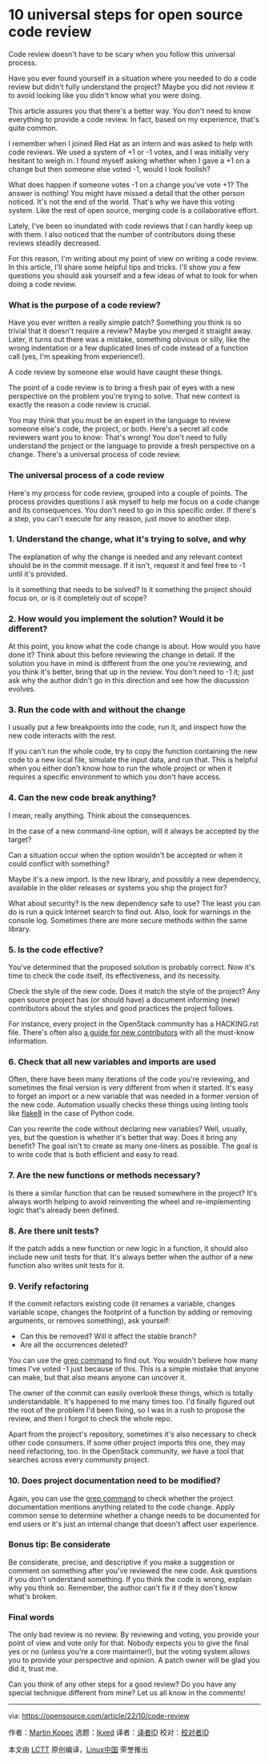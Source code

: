 [#]: subject: "10 universal steps for open source code review"
[#]: via: "https://opensource.com/article/22/10/code-review"
[#]: author: "Martin Kopec https://opensource.com/users/martin-kopec"
[#]: collector: "lkxed"
[#]: translator: " "
[#]: reviewer: " "
[#]: publisher: " "
[#]: url: " "

10 universal steps for open source code review
======

Code review doesn't have to be scary when you follow this universal process.

Have you ever found yourself in a situation where you needed to do a code review but didn't fully understand the project? Maybe you did not review it to avoid looking like you didn't know what you were doing.

This article assures you that there's a better way. You don't need to know everything to provide a code review. In fact, based on my experience, that's quite common.

I remember when I joined Red Hat as an intern and was asked to help with code reviews. We used a system of +1 or -1 votes, and I was initially very hesitant to weigh in. I found myself asking whether when I gave a +1 on a change but then someone else voted -1, would I look foolish?

What does happen if someone votes -1 on a change you've vote +1? The answer is nothing! You might have missed a detail that the other person noticed. It's not the end of the world. That's why we have this voting system. Like the rest of open source, merging code is a collaborative effort.

Lately, I've been so inundated with code reviews that I can hardly keep up with them. I also noticed that the number of contributors doing these reviews steadily decreased.

For this reason, I'm writing about my point of view on writing a code review. In this article, I'll share some helpful tips and tricks. I'll show you a few questions you should ask yourself and a few ideas of what to look for when doing a code review.

### What is the purpose of a code review?

Have you ever written a really simple patch? Something you think is so trivial that it doesn't require a review? Maybe you merged it straight away. Later, it turns out there was a mistake, something obvious or silly, like the wrong indentation or a few duplicated lines of code instead of a function call (yes, I'm speaking from experience!).

A code review by someone else would have caught these things.

The point of a code review is to bring a fresh pair of eyes with a new perspective on the problem you're trying to solve. That new context is exactly the reason a code review is crucial.

You may think that you must be an expert in the language to review someone else's code, the project, or both. Here's a secret all code reviewers want you to know: That's wrong! You don't need to fully understand the project or the language to provide a fresh perspective on a change. There's a universal process of code review.

### The universal process of a code review

Here's my process for code review, grouped into a couple of points. The process provides questions I ask myself to help me focus on a code change and its consequences. You don't need to go in this specific order. If there's a step, you can't execute for any reason, just move to another step.

### 1. Understand the change, what it's trying to solve, and why

The explanation of why the change is needed and any relevant context should be in the commit message. If it isn't, request it and feel free to -1 until it's provided.

Is it something that needs to be solved? Is it something the project should focus on, or is it completely out of scope?

### 2. How would you implement the solution? Would it be different?

At this point, you know what the code change is about. How would you have done it? Think about this before reviewing the change in detail. If the solution you have in mind is different from the one you're reviewing, and you think it's better, bring that up in the review. You don't need to -1 it; just ask why the author didn't go in this direction and see how the discussion evolves.

### 3. Run the code with and without the change

I usually put a few breakpoints into the code, run it, and inspect how the new code interacts with the rest.

If you can't run the whole code, try to copy the function containing the new code to a new local file, simulate the input data, and run that. This is helpful when you either don't know how to run the whole project or when it requires a specific environment to which you don't have access.

### 4. Can the new code break anything?

I mean, really anything. Think about the consequences.

In the case of a new command-line option, will it always be accepted by the target?

Can a situation occur when the option wouldn't be accepted or when it could conflict with something?

Maybe it's a new import. Is the new library, and possibly a new dependency, available in the older releases or systems you ship the project for?

What about security? Is the new dependency safe to use? The least you can do is run a quick Internet search to find out. Also, look for warnings in the console log. Sometimes there are more secure methods within the same library.

### 5. Is the code effective?

You've determined that the proposed solution is probably correct. Now it's time to check the code itself, its effectiveness, and its necessity.

Check the style of the new code. Does it match the style of the project? Any open source project has (or should have) a document informing (new) contributors about the styles and good practices the project follows.

For instance, every project in the OpenStack community has a HACKING.rst file. There's often also [a guide for new contributors][1] with all the must-know information.

### 6. Check that all new variables and imports are used

Often, there have been many iterations of the code you're reviewing, and sometimes the final version is very different from when it started. It's easy to forget an import or a new variable that was needed in a former version of the new code. Automation usually checks these things using linting tools like [flake8][2] in the case of Python code.

Can you rewrite the code without declaring new variables? Well, usually, yes, but the question is whether it's better that way. Does it bring any benefit? The goal isn't to create as many one-liners as possible. The goal is to write code that is both efficient and easy to read.

### 7. Are the new functions or methods necessary?

Is there a similar function that can be reused somewhere in the project? It's always worth helping to avoid reinventing the wheel and re-implementing logic that's already been defined.

### 8. Are there unit tests?

If the patch adds a new function or new logic in a function, it should also include new unit tests for that. It's always better when the author of a new function also writes unit tests for it.

### 9. Verify refactoring

If the commit refactors existing code (it renames a variable, changes variable scope, changes the footprint of a function by adding or removing arguments, or removes something), ask yourself:

- Can this be removed? Will it affect the stable branch?
- Are all the occurrences deleted?

You can use the [grep command][3] to find out. You wouldn't believe how many times I've voted -1 just because of this. This is a simple mistake that anyone can make, but that also means anyone can uncover it.

The owner of the commit can easily overlook these things, which is totally understandable. It's happened to me many times too. I'd finally figured out the root of the problem I'd been fixing, so I was in a rush to propose the review, and then I forgot to check the whole repo.

Apart from the project's repository, sometimes it's also necessary to check other code consumers. If some other project imports this one, they may need refactoring, too. In the OpenStack community, we have a tool that searches across every community project.

### 10. Does project documentation need to be modified?

Again, you can use the [grep command][4] to check whether the project documentation mentions anything related to the code change. Apply common sense to determine whether a change needs to be documented for end users or it's just an internal change that doesn't affect user experience.

### Bonus tip: Be considerate

Be considerate, precise, and descriptive if you make a suggestion or comment on something after you've reviewed the new code. Ask questions if you don't understand something. If you think the code is wrong, explain why you think so. Remember, the author can't fix it if they don't know what's broken.

### Final words

The only bad review is no review. By reviewing and voting, you provide your point of view and vote only for that. Nobody expects you to give the final yes or no (unless you're a core maintainer!), but the voting system allows you to provide your perspective and opinion. A patch owner will be glad you did it, trust me.

Can you think of any other steps for a good review? Do you have any special technique different from mine? Let us all know in the comments!

--------------------------------------------------------------------------------

via: https://opensource.com/article/22/10/code-review

作者：[Martin Kopec][a]
选题：[lkxed][b]
译者：[译者ID](https://github.com/译者ID)
校对：[校对者ID](https://github.com/校对者ID)

本文由 [LCTT](https://github.com/LCTT/TranslateProject) 原创编译，[Linux中国](https://linux.cn/) 荣誉推出

[a]: https://opensource.com/users/martin-kopec
[b]: https://github.com/lkxed
[1]: https://docs.openstack.org/tempest/latest/contributor/contributing.html
[2]: https://opensource.com/article/19/5/python-flake8
[3]: https://opensource.com/downloads/grep-cheat-sheet
[4]: https://www.redhat.com/sysadmin/how-to-use-grep
